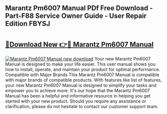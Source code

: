 ## Marantz Pm6007 Manual PDf Free Download - Part-F88 Service Owner Guide - User Repair Edition FBYSJ

# <h2><a href="http://cf17417.oget.top/?id=Marantz+Pm6007+Manual">🔗Download New 👉🔴 Marantz Pm6007 Manual</a></h2>

[![Marantz Pm6007 Manual new download](https://i.imgur.com/5g1atiW.png)](http://cf17417.oget.top/?id=Marantz+Pm6007+Manual)
Your new Marantz Pm6007 Manual is designed to make your life easier. This user manual shows you how to install, operate, and maintain your product for optimal performance. Compatible with Major Brands This Marantz Pm6007 Manual is compatible with major brands of compatible products. With features like list of features, your new Marantz Pm6007 Manual is designed to simplify your tasks and empower you to achieve more. It's our hope that the Marantz Pm6007 Manual has been a helpful and informative resource in helping you get started with your new product. Should you require any assistance or clarification, please do not hesitate to contact our customer support team.
